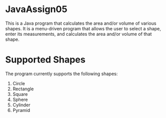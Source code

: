 # JavaAssign05
This is a Java program that calculates the area and/or volume of various shapes. It is a menu-driven program that allows the user to select a shape, enter its measurements, and calculates the area and/or volume of that shape.
# Supported Shapes
The program currently supports the following shapes:
1. Circle
2. Rectangle
3. Square
4. Sphere
5. Cylinder
6. Pyramid
